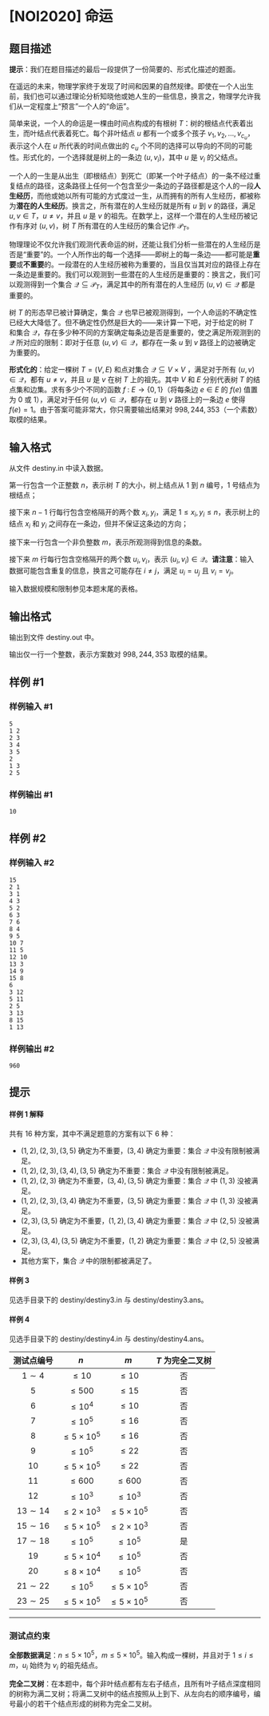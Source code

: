 # [NOI2020] 命运

## 题目描述

**提示**：我们在题目描述的最后一段提供了一份简要的、形式化描述的题面。

在遥远的未来，物理学家终于发现了时间和因果的自然规律。即使在一个人出生前，我们也可以通过理论分析知晓他或她人生的一些信息，换言之，物理学允许我们从一定程度上“预言”一个人的“命运”。

简单来说，一个人的命运是一棵由时间点构成的有根树 $T$：树的根结点代表着出生，而叶结点代表着死亡。每个非叶结点 $u$ 都有一个或多个孩子 $v_1, v_2,\dots , v_{c_u}$，表示这个人在 $u$ 所代表的时间点做出的 $c_u$ 个不同的选择可以导向的不同的可能性。形式化的，一个选择就是树上的一条边 $(u, v_i)$，其中 $u$ 是 $v_i$ 的父结点。

一个人的一生是从出生（即根结点）到死亡（即某一个叶子结点）的一条不经过重复结点的路径，这条路径上任何一个包含至少一条边的子路径都是这个人的一段**人生经历**，而他或她以所有可能的方式度过一生，从而拥有的所有人生经历，都被称为**潜在的人生经历**。换言之，所有潜在的人生经历就是所有 $u$ 到 $v$ 的路径，满足 $u, v \in T$，$u \neq v$，并且 $u$ 是 $v$ 的祖先。在数学上，这样一个潜在的人生经历被记作有序对 $(u, v)$，树 $T$ 所有潜在的人生经历的集合记作 $\mathcal P_T$。

物理理论不仅允许我们观测代表命运的树，还能让我们分析一些潜在的人生经历是否是“重要”的。一个人所作出的每一个选择——即树上的每一条边——都可能是**重要**或**不重要**的。一段潜在的人生经历被称为重要的，当且仅当其对应的路径上存在一条边是重要的。我们可以观测到一些潜在的人生经历是重要的：换言之，我们可以观测得到一个集合 $\mathcal Q \subseteq \mathcal P_T$，满足其中的所有潜在的人生经历 $(u, v) \in \mathcal Q$ 都是重要的。

树 $T$ 的形态早已被计算确定，集合 $\mathcal Q$ 也早已被观测得到，一个人命运的不确定性已经大大降低了。但不确定性仍然是巨大的——来计算一下吧，对于给定的树 $T$ 和集合 $\mathcal Q$，存在多少种不同的方案确定每条边是否是重要的，使之满足所观测到的 $\mathcal Q$ 所对应的限制：即对于任意 $(u, v) \in \mathcal Q$，都存在一条 $u$ 到 $v$ 路径上的边被确定为重要的。

**形式化的**：给定一棵树 $T = (V, E)$ 和点对集合 $\mathcal Q \subseteq V \times V$ ，满足对于所有 $(u, v) \in \mathcal Q$，都有 $u \neq v$，并且 $u$ 是 $v$ 在树 $T$ 上的祖先。其中 $V$ 和 $E$ 分别代表树 $T$ 的结点集和边集。求有多少个不同的函数 $f$ : $E \to \{0, 1\}$（将每条边 $e \in E$ 的 $f(e)$ 值置为 $0$ 或 $1$），满足对于任何 $(u, v) \in \mathcal Q$，都存在 $u$ 到 $v$ 路径上的一条边 $e$ 使得 $f(e) = 1$。由于答案可能非常大，你只需要输出结果对 $998,244,353$（一个素数）取模的结果。


## 输入格式

从文件 destiny.in 中读入数据。

第一行包含一个正整数 $n$，表示树 $T$ 的大小，树上结点从 $1$ 到 $n$ 编号，$1$ 号结点为根结点；

接下来 $n - 1$ 行每行包含空格隔开的两个数 $x_i, y_i$，满足 $1 \leq x_i, y_i \leq n$，表示树上的结点 $x_i$ 和 $y_i$ 之间存在一条边，但并不保证这条边的方向；

接下来一行包含一个非负整数 $m$，表示所观测得到信息的条数。

接下来 $m$ 行每行包含空格隔开的两个数 $u_i, v_i$，表示 $(u_i, v_i) \in \mathcal Q$。**请注意**：输入数据可能包含重复的信息，换言之可能存在 $i \neq j$，满足 $u_i = u_j$ 且 $v_i = v_j$。

输入数据规模和限制参见本题末尾的表格。

## 输出格式

输出到文件 destiny.out 中。

输出仅一行一个整数，表示方案数对 $998, 244, 353$ 取模的结果。

## 样例 #1

### 样例输入 #1
```
5
1 2
2 3
3 4
3 5
2
1 3
2 5
```

### 样例输出 #1

```
10
```

## 样例 #2

### 样例输入 #2
```
15
2 1
3 1
4 3
5 2
6 3
7 6
8 4
9 5
10 7
11 5
12 10
13 3
14 9
15 8
6
3 12
5 11
2 5
3 13
8 15
1 13
```

### 样例输出 #2

```
960
```

## 提示

#### 样例 1 解释

共有 $16$ 种方案，其中不满足题意的方案有以下 $6$ 种：

- $(1, 2),(2, 3),(3, 5)$ 确定为不重要，$(3, 4)$ 确定为重要：集合 $\mathcal Q$ 中没有限制被满足。
- $(1, 2),(2, 3),(3, 4),(3, 5)$ 确定为不重要：集合 $\mathcal Q$ 中没有限制被满足。
- $(1, 2),(2, 3)$ 确定为不重要，$(3, 4),(3, 5)$ 确定为重要：集合 $\mathcal Q$ 中 $(1, 3)$ 没被满足。
- $(1, 2),(2, 3),(3, 4)$ 确定为不重要，$(3, 5)$ 确定为重要：集合 $\mathcal Q$ 中 $(1, 3)$ 没被满足。
- $(2, 3),(3, 5)$ 确定为不重要，$(1, 2),(3, 4)$ 确定为重要：集合 $\mathcal Q$ 中 $(2, 5)$ 没被满足。
- $(2, 3),(3, 4),(3, 5)$ 确定为不重要，$(1, 2)$ 确定为重要：集合 $\mathcal Q$ 中 $(2, 5)$ 没被满足。
- 其他方案下，集合 $\mathcal Q$ 中的限制都被满足了。


#### 样例 3

见选手目录下的 destiny/destiny3.in 与 destiny/destiny3.ans。

#### 样例 4

见选手目录下的 destiny/destiny4.in 与 destiny/destiny4.ans。

| 测试点编号 |  $n$ |  $m$ |  $T$ 为完全二叉树 |
| :-: | :-:| :-: |:-:|
|  $1\sim 4$ |  $\le 10$ |  $\le 10$ | 否 |
|  $5$ |  $\le 500$ |  $\le 15$ | 否 |
|  $6$ |  $\le 10^4$ |  $\le 10$ | 否 | 
|  $7$ |  $\le 10^5$ |  $\le 16$ | 否 |
|  $8$ |  $\le 5\times 10^5$ |  $\le 16$ | 否 |
|  $9$ |  $\le 10^5$ |  $\le 22$ | 否 |
|  $10$ |  $\le 5\times 10^5$ |  $\le 22$ | 否 |
|  $11$ |  $\le 600$ |  $\le 600$ | 否 |
|  $12$ |  $\le 10^3$ |  $\le 10^3$ | 否 |
|  $13\sim 14$ |  $\le 2\times 10^3$ |  $\le 5\times 10^5$ | 否 |
|  $15\sim 16$ |  $\le 5\times 10^5$ |  $\le 2\times 10^3$ | 否 |
|  $17\sim 18$ |  $\le 10^5$ |  $\le 10^5$ | 是 |
|  $19$ |  $\le 5\times 10^4$ |  $\le 10^5$ | 否 |
|  $20$ |  $\le 8\times 10^4$ |  $\le 10^5$ | 否 |
|  $21\sim 22$ |  $\le 10^5$ |  $\le 5\times 10^5$ | 否 |
|  $23\sim 25$ |  $\le 5\times 10^5$ |  $\le 5\times 10^5$ | 否 |

---

### 测试点约束

**全部数据满足**：$n \leq 5 \times 10^5$，$m \leq 5 \times 10^5$。输入构成一棵树，并且对于 $1 \leq i \leq m$，$u_i$ 始终为 $v_i$ 的祖先结点。

**完全二叉树**：在本题中，每个非叶结点都有左右子结点，且所有叶子结点深度相同的树称为满二叉树；将满二叉树中的结点按照从上到下、从左向右的顺序编号，编号最小的若干个结点形成的树称为完全二叉树。

